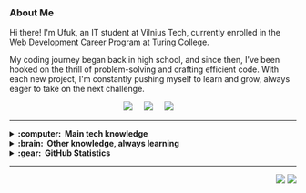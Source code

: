 
### About Me

Hi there! I'm Ufuk, an IT student at Vilnius Tech, currently enrolled in the Web Development Career Program at Turing College. 

My coding journey began back in high school, and since then, I've been hooked on the thrill of problem-solving and crafting efficient code. 
With each new project, I'm constantly pushing myself to learn and grow, always eager to take on the next challenge. 

<p align="center">
  <a href="mailto:ufuksaylannn@gmail.com?subject=Hello%20Ufuk"><img src="https://img.shields.io/badge/gmail-%23D14836.svg?&style=for-the-badge&logo=gmail&logoColor=white" /></a>&nbsp;&nbsp;&nbsp;&nbsp;
  <a href="https://www.linkedin.com/in/ufuk-saylan/"><img src="https://img.shields.io/badge/linkedin-%230077B5.svg?&style=for-the-badge&logo=linkedin&logoColor=white" /></a>&nbsp;&nbsp;&nbsp;&nbsp;
  <a href="https://github.com/ufuksaylan"><img src="https://img.shields.io/badge/GitHub-100000?style=for-the-badge&logo=github&logoColor=white" /></a>&nbsp;&nbsp;&nbsp;&nbsp;
</p>

<hr/>

<details>
  <summary><b>:computer: &nbsp;Main tech knowledge</b></summary>
  <br/>

![Node.js](https://img.shields.io/badge/NODEJS-339933.svg?&style=flat&logo=node.js&logoColor=white)&nbsp;
![Express.js](https://img.shields.io/badge/EXPRESS.JS-000000.svg?&style=flat&logo=express&logoColor=white)&nbsp;
![Vue.js](https://img.shields.io/badge/VUEJS-%2335495e.svg?&style=flat&logo=vue.js&logoColor=%234FC08D)&nbsp;\
![TailwindCSS](https://img.shields.io/badge/TAILWIND_CSS-38B2AC.svg?&style=flat&logo=tailwind-css&logoColor=white)&nbsp;
![Python](https://img.shields.io/badge/PYTHON-3776AB.svg?&style=flat&logo=python&logoColor=white)&nbsp;
![JavaScript](https://img.shields.io/badge/JAVASCRIPT-323330.svg?&style=flat&logo=javascript&logoColor=%23F7DF1E)&nbsp;
![TypeScript](https://img.shields.io/badge/TYPESCRIPT-%23007ACC.svg?&style=flat&logo=typescript&logoColor=white)&nbsp;
![HTML5](https://img.shields.io/badge/HTML5-E34F26.svg?&style=flat&logo=html5&logoColor=white)&nbsp;
![CSS3](https://img.shields.io/badge/CSS3-%231572B6.svg?&style=flat&logo=css3&logoColor=white)&nbsp;\
![Git](https://img.shields.io/badge/GIT-%23F05033.svg?&style=flat&logo=git&logoColor=white)&nbsp;
![GitHub](https://img.shields.io/badge/GITHUB-%23121011.svg?&style=flat&logo=github&logoColor=white)&nbsp;
![Docker](https://img.shields.io/badge/DOCKER-2496ED.svg?&style=flat&logo=docker&logoColor=white)&nbsp;\
![PostgreSQL](https://img.shields.io/badge/POSTGRES-%23316192.svg?&style=flat&logo=postgresql&logoColor=white)&nbsp;
![MySQL](https://img.shields.io/badge/MYSQL-4479A1.svg?&style=flat&logo=mysql&logoColor=white)&nbsp;
![SQLite](https://img.shields.io/badge/SQLITE-003B57.svg?&style=flat&logo=sqlite&logoColor=white)&nbsp;
![C++](https://img.shields.io/badge/C++-00599C.svg?&style=flat&logo=c%2B%2B&logoColor=white)&nbsp;


</details>

<details>
  <summary><b>:brain: &nbsp;Other knowledge, always learning</b></summary>
  <br/>

![Java](https://img.shields.io/badge/JAVA-007396.svg?&style=flat&logo=java&logoColor=white)&nbsp;
![Spring](https://img.shields.io/badge/SPRING-6DB33F.svg?&style=flat&logo=spring&logoColor=white)&nbsp;
![Angular](https://img.shields.io/badge/ANGULAR-DD0031.svg?&style=flat&logo=angular&logoColor=white)&nbsp;
![Ruby](https://img.shields.io/badge/RUBY-CC342D.svg?&style=flat&logo=ruby&logoColor=white)&nbsp;\

</details>

<details>
  <summary><b>:gear: &nbsp;GitHub Statistics</b></summary>
  <br/>
    <p align="center">
        <img height="137px" src="https://github-readme-streak-stats.herokuapp.com/?user=ufuksaylan&hide_border=true&theme=nightowl" />
    </p>
    <p align="center">
        <img height="137px" src="https://github-readme-stats.vercel.app/api?username=ufuksaylan&hide_title=true&hide_border=true&show_icons=true&include_all_commits=true&count_private=true&line_height=21&theme=nightowl" /> <img height="137px" src="https://github-readme-stats.vercel.app/api/top-langs/?username=ufuksaylan&hide=html&hide_title=true&hide_border=true&layout=compact&langs_count=8&theme=nightowl" />
    </p>
</details>

<hr/>

<p align="right">
<img src="https://komarev.com/ghpvc/?username=ufuksaylan&style=plastic&label=Views"><img>
<img src="https://badges.pufler.dev/visits/ufuksaylan/ufuksaylan?color=black&logo=github" />
</p>
